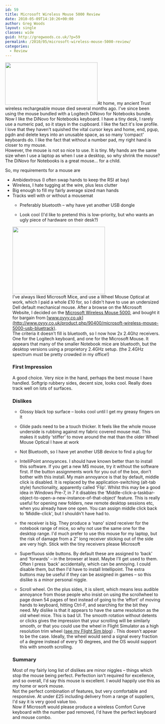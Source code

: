 ```yaml
---
id: 59
title: Microsoft Wireless Mouse 5000 Review
date: 2010-05-09T14:10:26+00:00
author: Greg Woods
layout: single
classes: wide
guid: http://gregwoods.co.uk/?p=59
permalink: /2010/05/microsoft-wireless-mouse-5000-review/
categories:
  - Review
---
```

[<img src="http://gregwoods.co.uk/wp-content/uploads/2010/04/dinovofornotebookscropped-300x138.jpg" alt="" title="Logitech DiNovo for Notebooks" width="300" height="138" class="alignright size-medium wp-image-61" />](http://gregwoods.co.uk/wp-content/uploads/2010/04/dinovofornotebookscropped.jpg)At home, my ancient Trust wireless rechargeable mouse died several months ago. I've since been using the mouse bundled with a Logitech DiNovo for Notebooks bundle.  
Now I like the DiNovo for Notebooks keyboard. I have a tiny desk, I rarely use a numeric pad, so it stays in the cupboard. I like the fact it's low profile. I love that they haven't squished the vital cursor keys and home, end, pgup, pgdn and delete keys into an unusable space, as so many &#8216;compact' keyboards do. I like the fact that without a number pad, my right hand is closer to my mouse.  
However, the mouse is not so nice to use. It is tiny. My hands are the same size when I use a laptop as when I use a desktop, so why shrink the mouse? The DiNovo for Notebooks is a great mouse&#8230; for a child.

So, my requirements for a mouse are

  * Ambidextrous (I often swap hands to keep the RSI at bay)
  * Wireless, I hate tugging at the wire, plus less clutter
  * Big enough to fill my fairly average sized man hands
  * Tracks well with or without a mousemat 
      * Preferably bluetooth &#8211; why have yet another USB dongle
      * Look cool (I'd like to pretend this is low-priority, but who wants an ugly piece of hardware on their desk?) </ul> 
        [<img src="http://gregwoods.co.uk/wp-content/uploads/2010/04/Microsoft_Wireless_Mouse_5000_610x446-300x219.jpg" alt="" title="Microsoft Wireless Mouse 5000" width="300" height="219" class="alignleft size-medium wp-image-68" />](http://gregwoods.co.uk/wp-content/uploads/2010/04/Microsoft_Wireless_Mouse_5000_610x446.jpg)  
        I've always liked Microsoft Mice, and use a Wheel Mouse Optical at work, which I paid a whole £10 for, so I didn't have to use an undersized Dell default mechanical mouse. After a browse on the Microsoft Website, I decided on the [Microsoft Wireless Mouse 5000](http://www.microsoft.com/uk/hardware/mouseandkeyboard/productdetails.aspx?pid=120), and bought it for bargain from [www.oyyy.co.uk](http://www.oyyy.co.uk/product.php/90400/microsoft-wireless-mouse-5000-usb-bluetrack).  
        The criteria it doesn't fill is bluetooth, so I now how 2x 2.4Ghz receivers. One for the Logitech keyboard, and one for the Microsoft Mouse. It appears that many of the smaller Notebook mice are bluetooth, but the desktop versions using a proprietory 2.4GHz setup. (the 2.4GHz spectrum must be pretty crowded in my office!)
        
        ### First Impression
        
        A good choice. Very nice in the hand, perhaps the best mouse I have handled. Softgrip rubbery sides, decent size, looks cool. Really does track well on lots of surfaces.
        
        ### Dislikes
        
          * Glossy black top surface &#8211; looks cool until I get my greasy fingers on it
          * Glide pads need to be a touch thicker. It feels like the whole mouse underside is rubbing against my fabric covered mouse mat. This makes it subtly &#8216;stiffer' to move around the mat than the older Wheel Mouse Optical I have at work
          * Not Bluetooth, so I have yet another USB device to find a plug for
          * IntelliPoint annoyances. I should have known better than to install this software. If you get a new MS mouse, try it without the software first. If the button assignments work for you out of the box, don't bother with this install. My main annoyance is that by default, middle click is disabled. It is replaced by the application-switching (alt-tab style) functionality, apparently called &#8216;Flip'. Whilst this may be a good idea in Windows Pre-7, in 7 it disables the &#8216;Middle-click-a-taskbar-object-to-open-a-new-instance-of-that-object' feature. This is really useful for opening new folders, new remote desktop sessions etc, when you already have one open. You can assign middle click back to &#8216;Middle-click', but I shouldn't have had to.
          * the receiver is big. They produce a &#8216;nano' sized receiver for the notebook range of mice, so why not use the same one for the desktop range. I'd much prefer to use this mouse for my laptop, but the risk of damage from a 2&#8243; long receiver sticking out of the side are very high. Stick with the tiny receivers please Microsoft
          * Superfluous side buttons. By default these are assigned to &#8216;back' and &#8216;forwards' &#8211; in the browser at least. Maybe I'll get used to them. Often I press &#8216;back' accidentally, which can be annoying. I could disable them, but then I'd have to install Intellipoint. The extra buttons may be useful if they can be assigned in games &#8211; so this dislike is a minor personal niggle.
          * Scroll wheel. On the plus sides, it is silent, which means less audible annoyance from those people who insist on using the scrollwheel to page down 54 pages of text instead of going to the &#8216;effort' of moving hands to keyboard, hitting Ctrl-F, and searching for the bit they need. My dislike is that it appears to have the same resolution as the old wheel mice. This is bad UI. The smooth rotation without detents or clicks gives the impression that your scrolling will be similarly smooth, or that you could use the wheel in Flight Simulator as a high resolution trim wheel ([see my Flight Sim blog](http://misternightdrive.spaces.live.com/blog/cns!16978DB03C24268A!254.trak)) . This doesn't appear to be the case. Ideally, the wheel would send a signal every fraction of a degree instead of every 10 degrees, and the OS would support this with smooth scrolling. </ul> 
            ### Summary
            
            Most of my fairly long list of dislikes are minor niggles &#8211; things which stop the mouse being perfect. Perfection isn't required for excellence, and so overall, I'd say this mouse is excellent. I would happily use this as my home or work mouse.  
            Not the perfect combination of features, but very comfortable and responsive. At under £25 including delivery from a range of suppliers, I'd say it is very good value too.  
            Now if Microsoft would please produce a wireless Comfort Curve keyboard with the number pad removed, I'd have the perfect keyboard and mouse combo.